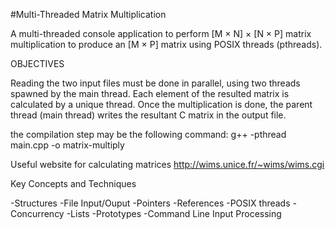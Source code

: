 #Multi-Threaded Matrix Multiplication

A multi-threaded console application to perform [M × N] × [N × P] 
matrix multiplication to produce an [M × P] matrix using POSIX threads (pthreads).

OBJECTIVES

Reading the two input files must be done in parallel, using two threads spawned by the main thread.
Each element of the resulted matrix is calculated by a unique thread. 
Once the multiplication is done, the parent thread (main thread) writes the resultant C matrix in the output file.

the compilation step may be the following command:
g++ -pthread main.cpp -o matrix-multiply

Useful website for calculating matrices
http://wims.unice.fr/~wims/wims.cgi

Key Concepts and Techniques

-Structures
-File Input/Ouput
-Pointers
-References
-POSIX threads 
-Concurrency
-Lists
-Prototypes
-Command Line Input Processing
